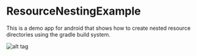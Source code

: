 ResourceNestingExample
======================

This is a demo app for android that shows how to create nested resource directories using the gradle build system.


![alt tag](https://raw.github.com/username/resourcenestingexample/tree/master/screenshots/nest_resources.png)

